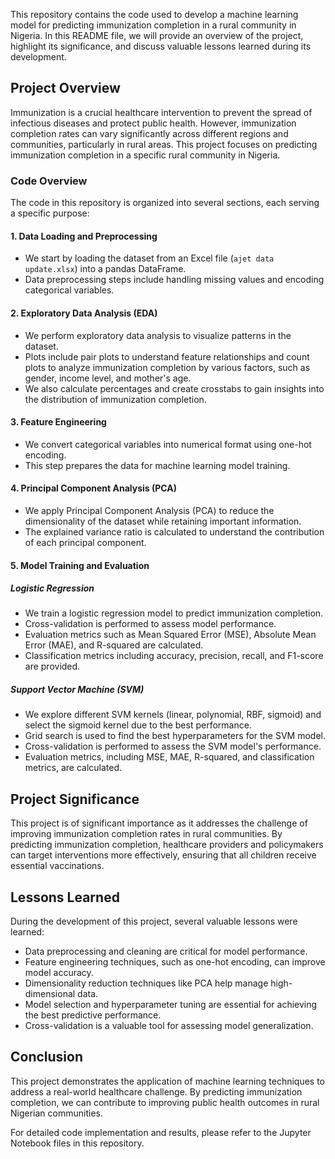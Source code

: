 This repository contains the code used to develop a machine learning model for predicting immunization completion in a rural community in Nigeria. In this README file, we will provide an overview of the project, highlight its significance, and discuss valuable lessons learned during its development.

## Project Overview

Immunization is a crucial healthcare intervention to prevent the spread of infectious diseases and protect public health. However, immunization completion rates can vary significantly across different regions and communities, particularly in rural areas. This project focuses on predicting immunization completion in a specific rural community in Nigeria.

### Code Overview

The code in this repository is organized into several sections, each serving a specific purpose:

#### 1. Data Loading and Preprocessing

- We start by loading the dataset from an Excel file (`ajet data update.xlsx`) into a pandas DataFrame.
- Data preprocessing steps include handling missing values and encoding categorical variables.

#### 2. Exploratory Data Analysis (EDA)

- We perform exploratory data analysis to visualize patterns in the dataset.
- Plots include pair plots to understand feature relationships and count plots to analyze immunization completion by various factors, such as gender, income level, and mother's age.
- We also calculate percentages and create crosstabs to gain insights into the distribution of immunization completion.

#### 3. Feature Engineering

- We convert categorical variables into numerical format using one-hot encoding.
- This step prepares the data for machine learning model training.

#### 4. Principal Component Analysis (PCA)

- We apply Principal Component Analysis (PCA) to reduce the dimensionality of the dataset while retaining important information.
- The explained variance ratio is calculated to understand the contribution of each principal component.

#### 5. Model Training and Evaluation

##### Logistic Regression

- We train a logistic regression model to predict immunization completion.
- Cross-validation is performed to assess model performance.
- Evaluation metrics such as Mean Squared Error (MSE), Absolute Mean Error (MAE), and R-squared are calculated.
- Classification metrics including accuracy, precision, recall, and F1-score are provided.

##### Support Vector Machine (SVM)

- We explore different SVM kernels (linear, polynomial, RBF, sigmoid) and select the sigmoid kernel due to the best performance.
- Grid search is used to find the best hyperparameters for the SVM model.
- Cross-validation is performed to assess the SVM model's performance.
- Evaluation metrics, including MSE, MAE, R-squared, and classification metrics, are calculated.

## Project Significance

This project is of significant importance as it addresses the challenge of improving immunization completion rates in rural communities. By predicting immunization completion, healthcare providers and policymakers can target interventions more effectively, ensuring that all children receive essential vaccinations.

## Lessons Learned

During the development of this project, several valuable lessons were learned:

- Data preprocessing and cleaning are critical for model performance.
- Feature engineering techniques, such as one-hot encoding, can improve model accuracy.
- Dimensionality reduction techniques like PCA help manage high-dimensional data.
- Model selection and hyperparameter tuning are essential for achieving the best predictive performance.
- Cross-validation is a valuable tool for assessing model generalization.

## Conclusion

This project demonstrates the application of machine learning techniques to address a real-world healthcare challenge. By predicting immunization completion, we can contribute to improving public health outcomes in rural Nigerian communities.

For detailed code implementation and results, please refer to the Jupyter Notebook files in this repository.
